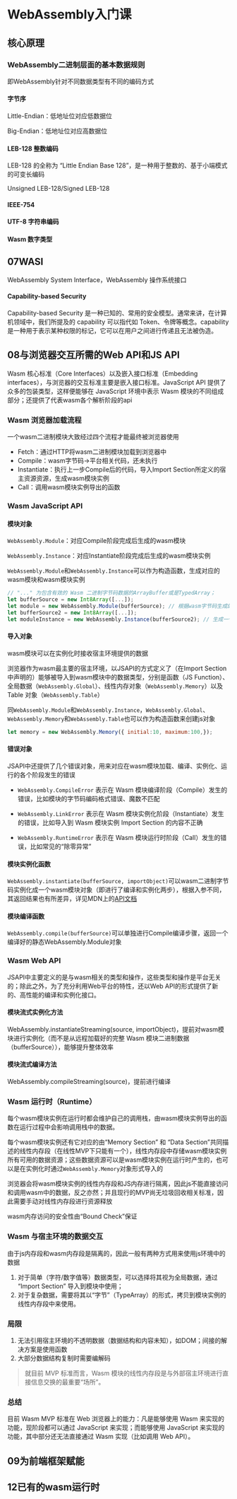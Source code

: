 # WebAssembly入门课

## 核心原理

### WebAssembly二进制层面的基本数据规则

即WebAssembly针对不同数据类型有不同的编码方式

#### 字节序

Little-Endian：低地址位对应低数据位

Big-Endian：低地址位对应高数据位

#### LEB-128 整数编码

LEB-128 的全称为 “Little Endian Base 128”，是一种用于整数的、基于小端模式的可变长编码

Unsigned LEB-128/Signed LEB-128

#### IEEE-754

#### UTF-8 字符串编码

#### Wasm 数字类型

## 07WASI

WebAssembly System Interface，WebAssembly 操作系统接口

#### Capability-based Security

Capability-based Security 是一种已知的、常用的安全模型。通常来讲，在计算机领域中，我们所提及的 capability 可以指代如 Token、令牌等概念。capability 是一种用于表示某种权限的标记，它可以在用户之间进行传递且无法被伪造。

## 08与浏览器交互所需的Web API和JS API

Wasm 核心标准（Core Interfaces）以及嵌入接口标准（Embedding interfaces），与浏览器的交互标准主要是嵌入接口标准。JavaScript API 提供了众多的包装类型，这样便能够在 JavaScript 环境中表示 Wasm 模块的不同组成部分；还提供了代表wasm各个解析阶段的api

### Wasm 浏览器加载流程

一个wasm二进制模块大致经过四个流程才能最终被浏览器使用

- Fetch：通过HTTP将wasm二进制模块加载到浏览器中
- Compile：wasm字节码->平台相关代码，还未执行
- Instantiate：执行上一步Compile后的代码，导入Import Section所定义的宿主资源资源，生成wasm模块实例
- Call：调用wasm模块实例导出的函数

### Wasm JavaScript API

#### 模块对象

`WebAssembly.Module`：对应Compile阶段完成后生成的wasm模块

`WebAssembly.Instance`：对应Instantiate阶段完成后生成的wasm模块实例

`WebAssembly.Module`和`WebAssembly.Instance`可以作为构造函数，生成对应的wasm模块和wasm模块实例

```javascript
// "..." 为包含有效的 Wasm 二进制字节码数据的ArrayBuffer或是TypedArray；
let bufferSource = new Int8Array([...]);
let module = new WebAssembly.Module(bufferSource); // 根据wasm字节码生成的wasm模块对象 即module是一个模块
let bufferSource2 = new Int8Array([...]);
let moduleInstance = new WebAssembly.Instance(bufferSource2); // 生成一个wasm模块实例 即moduleInstance是一个由模块实例化之后生成的模块实例
```

#### 导入对象

wasm模块可以在实例化时接收宿主环境提供的数据

浏览器作为wasm最主要的宿主环境，以JSAPI的方式定义了（在Import Section中声明的）能够被导入到wasm模块中的数据类型，分别是函数（JS Function）、全局数据（`WebAssembly.Global`）、线性内存对象（`WebAssembly.Memory`）以及 Table 对象（`WebAssembly.Table`）

同`WebAssembly.Module`和`WebAssembly.Instance`，`WebAssembly.Global`、`WebAssembly.Memory`和`WebAssembly.Table`也可以作为构造函数来创建js对象

```javascript
let memory = new WebAssembly.Memory({ initial:10, maximum:100,});
```

#### 错误对象

JSAPI中还提供了几个错误对象，用来对应在wasm模块加载、编译、实例化、运行的各个阶段发生的错误

- `WebAssembly.CompileError` 表示在 Wasm 模块编译阶段（Compile）发生的错误，比如模块的字节码编码格式错误、魔数不匹配

- `WebAssembly.LinkError` 表示在 Wasm 模块实例化阶段（Instantiate）发生的错误，比如导入到 Wasm 模块实例 Import Section 的内容不正确

- `WebAssembly.RuntimeError` 表示在 Wasm 模块运行时阶段（Call）发生的错误，比如常见的“除零异常”

#### 模块实例化函数

`WebAssembly.instantiate(bufferSource, importObject)`可以wasm二进制字节码实例化成一个wasm模块对象（即进行了编译和实例化两步），根据入参不同，其返回结果也有所差异，详见MDN上的[API文档](https://developer.mozilla.org/en-US/docs/Web/JavaScript/Reference/Global_Objects/WebAssembly)

#### 模块编译函数

`WebAssembly.compile(bufferSource)`可以单独进行Compile编译步骤，返回一个编译好的静态WebAssembly.Module对象

### Wasm Web API

JSAPI中主要定义的是与wasm相关的类型和操作，这些类型和操作是平台无关的；除此之外，为了充分利用Web平台的特性，还以Web API的形式提供了新的、高性能的编译和实例化接口。

#### 模块流式实例化方法

WebAssembly.instantiateStreaming(source, importObject)，提前对wasm模块进行实例化（而不是从远程加载好的完整 Wasm 模块二进制数据（bufferSource）），能够提升整体效率

#### 模块流式编译方法

WebAssembly.compileStreaming(source)，提前进行编译

### Wasm 运行时（Runtime）

每个wasm模块实例在运行时都会维护自己的调用栈，由wasm模块实例导出的函数在运行过程中会影响调用栈中的数据。

每个wasm模块实例还有它对应的由“Memory Section” 和 “Data Section”共同描述的线性内存段（在线性MVP下只能有一个），线性内存段中存储wasm模块实例所有可用的数据资源；这些数据资源可以是wasm模块实例在运行时产生的，也可以是在实例化时通过`WebAssembly.Memory`对象形式导入的

浏览器会将wasm模块实例的线性内存段和JS内存进行隔离，因此js不能直接访问和调用wasm中的数据，反之亦然；并且现行的MVP尚无垃圾回收相关标准，因此需要手动对线性内存段进行资源释放

wasm内存访问的安全性由“Bound Check”保证

### Wasm 与宿主环境的数据交互

由于js内存段和wasm内存段是隔离的，因此一般有两种方式用来使用js环境中的数据

1. 对于简单（字符/数字值等）数据类型，可以选择将其视为全局数据，通过 “Import Section” 导入到模块中使用；
2. 对于复杂数据，需要将其以“字节”（TypeArray）的形式，拷贝到模块实例的线性内存段中来使用。

### 局限

1. 无法引用宿主环境的不透明数据（数据结构和内容未知），如DOM；间接的解决方案是使用函数
2. 大部分数据结构复制时需要编解码

> 就目前 MVP 标准而言，Wasm 模块的线性内存段是与外部宿主环境进行直接信息交换的最重要“场所”。

### 总结

目前 Wasm MVP 标准在 Web 浏览器上的能力：凡是能够使用 Wasm 来实现的功能，现阶段都可以通过 JavaScript 来实现；而能够使用 JavaScript 来实现的功能，其中部分还无法直接通过 Wasm 实现（比如调用 Web API）。

## 09为前端框架赋能

## 12已有的wasm运行时

